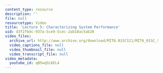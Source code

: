```yaml
---
content_type: resource
description: ''
file: null
resourcetype: Video
title: 'Lecture 5: Characterizing System Performance'
uid: d3f2fbdc-937a-5ce9-5cec-2ab18ac5ab20
video_files:
  archive_url: http://www.archive.org/download/MIT6.01SCS11/MIT6_01SC_S11_lec05_300k.mp4
  video_captions_file: null
  video_thumbnail_file: null
  video_transcript_file: null
video_metadata:
  youtube_id: qB5wq5L6EL4
---
```

